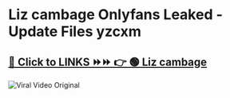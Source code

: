 
 # Liz cambage Onlyfans Leaked - Update Files yzcxm

## <h2><a href="https://clipsfans.com/Liz_cambage&ref=git">🔗 Click to LINKS ⏩⏩ 👉 🟢 Liz cambage </a></h2>

<a href="https://clipsfans.com/Liz_cambage&ref=git" rel="nofollow" data-target="animated-image.originalLink"><img src="https://i.ibb.co.com/xMMVF88/686577567.gif" alt="Viral Video Original" style="max-width: 100%; display: inline-block;" data-target="animated-image.originalImage"></a>


